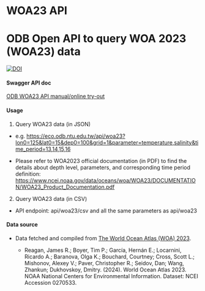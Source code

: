 # WOA23 API

# ODB Open API to query WOA 2023 (WOA23) data

[![DOI](https://zenodo.org/badge/doi/10.5281/zenodo.13739802.svg)](https://doi.org/10.5281/zenodo.13739802)

#### Swagger API doc

[ODB WOA23 API manual/online try-out](https://api.odb.ntu.edu.tw/hub/swagger?node=odb_woa23_v1)

#### Usage

1. Query WOA23 data (in JSON)

* e.g. https://eco.odb.ntu.edu.tw/api/woa23?lon0=125&lat0=15&dep0=100&grid=1&parameter=temperature,salinity&time_period=13,14,15,16
   
* Please refer to WOA2023 official documentation (in PDF) to find the details about depth level, parameters, and corresponding time period definition: https://www.ncei.noaa.gov/data/oceans/woa/WOA23/DOCUMENTATION/WOA23_Product_Documentation.pdf
   
2. Query WOA23 data (in CSV)

* API endpoint: api/woa23/csv and all the same parameters as api/woa23

#### Data source

  - Data fetched and compiled from [The World Ocean Atlas (WOA) 2023](https://www.ncei.noaa.gov/products/world-ocean-atlas).
 
       - Reagan, James R.; Boyer, Tim P.; García, Hernán E.; Locarnini, Ricardo A.; Baranova, Olga K.; Bouchard, Courtney; Cross, Scott L.; Mishonov, Alexey V.; Paver, Christopher R.; Seidov, Dan; Wang, Zhankun; Dukhovskoy, Dmitry. (2024). World Ocean Atlas 2023. NOAA National Centers for Environmental Information. Dataset: NCEI Accession 0270533.
